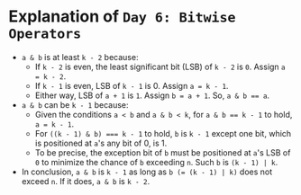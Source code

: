 # Explanation of `Day 6: Bitwise Operators`

* `a & b` is at least `k - 2` because:
  * If `k - 2` is even, the least significant bit (LSB) of `k - 2` is `0`. Assign `a = k - 2`.
  * If `k - 1` is even, LSB of `k - 1` is 0. Assign `a = k - 1`.
  * Either way, LSB of `a + 1` is `1`. Assign `b = a + 1`. So, `a & b == a`.
* `a & b` can be `k - 1` because:
  * Given the conditions `a < b` and `a & b < k`, for `a & b == k - 1` to hold, `a = k - 1`.
  * For `((k - 1) & b) === k - 1` to hold, `b` is `k - 1` except one bit, which is positioned at `a`'s any bit of 0, is 1.
  * To be precise, the exception bit of `b` must be positioned at `a`'s LSB of `0` to minimize the chance of `b` exceeding `n`. Such `b` is `(k - 1) | k`.
* In conclusion, `a & b` is `k - 1` as long as `b (= (k - 1) | k)` does not exceed `n`. If it does, `a & b` is `k - 2`.
